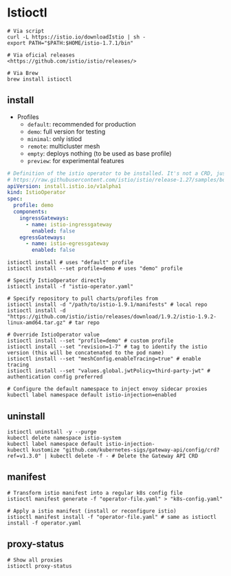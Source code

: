 # Istioctl

```shell
# Via script
curl -L https://istio.io/downloadIstio | sh -
export PATH="$PATH:$HOME/istio-1.7.1/bin"

# Via oficial releases
<https://github.com/istio/istio/releases/>

# Via Brew
brew install istioctl
```

## install

- Profiles
  - `default`: recommended for production
  - `demo`: full version for testing
  - `minimal`: only istiod
  - `remote`: multicluster mesh
  - `empty`: deploys nothing (to be used as base profile)
  - `preview`: for experimental features

```yaml
# Definition of the istio operator to be installed. It's not a CRD, just a definition
# https://raw.githubusercontent.com/istio/istio/release-1.27/samples/bookinfo/demo-profile-no-gateways.yaml
apiVersion: install.istio.io/v1alpha1
kind: IstioOperator
spec:
  profile: demo
  components:
    ingressGateways:
      - name: istio-ingressgateway
        enabled: false
    egressGateways:
      - name: istio-egressgateway
        enabled: false
```

```shell
istioctl install # uses "default" profile
istioctl install --set profile=demo # uses "demo" profile

# Specify IstioOperator directly
istioctl install -f "istio-operator.yaml"

# Specify repository to pull charts/profiles from
istioctl install -d "/path/to/istio-1.9.1/manifests" # local repo
istioctl install -d "https://github.com/istio/istio/releases/download/1.9.2/istio-1.9.2-linux-amd64.tar.gz" # tar repo

# Override IstioOperator value
istioctl install --set "profile=demo" # custom profile
istioctl install --set "revision=1-7" # tag to identify the istio version (this will be concatenated to the pod name)
istioctl install --set "meshConfig.enableTracing=true" # enable tracing
istioctl install --set "values.global.jwtPolicy=third-party-jwt" # authentication config preferred
```

```shell
# Configure the default namespace to inject envoy sidecar proxies
kubectl label namespace default istio-injection=enabled
```

## uninstall

```shell
istioctl uninstall -y --purge
kubectl delete namespace istio-system
kubectl label namespace default istio-injection-
kubectl kustomize "github.com/kubernetes-sigs/gateway-api/config/crd?ref=v1.3.0" | kubectl delete -f - # Delete the Gateway API CRD
```

## manifest

```shell
# Transform istio manifest into a regular k8s config file
istioctl manifest generate -f "operator-file.yaml" > "k8s-config.yaml"

# Apply a istio manifest (install or reconfigure istio)
istioctl manifest install -f "operator-file.yaml" # same as istioctl install -f operator.yaml
```

## proxy-status

```shell
# Show all proxies
istioctl proxy-status
```
